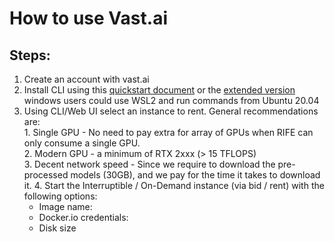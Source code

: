 # How to use Vast.ai

## Steps:
  1. Create an account with vast.ai
  2. Install CLI using this [quickstart document](https://vast.ai/console/cli/) or the [extended version](https://github.com/vast-ai/vast-python#Quickstart) \
  windows users could use WSL2 and run commands from Ubuntu 20.04
  3. Using CLI/Web UI select an instance to rent. General recommendations are: \
    1. Single GPU - No need to pay extra for array of GPUs when RIFE can only consume a single GPU. \
    2. Modern GPU - a minimum of RTX 2xxx (> 15 TFLOPS) \
    3. Decent network speed - Since we require to download the pre-processed models (30GB), and we pay for the time it takes to download it.
    4. Start the Interruptible / On-Demand instance (via bid / rent) with the following options:
      - Image name:
      - Docker.io credentials: 
      - Disk size
